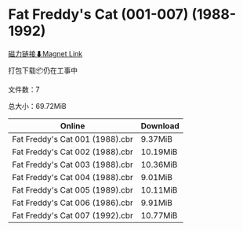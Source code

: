 # Fat Freddy's Cat (001-007) (1988-1992)

[磁力链接⬇Magnet Link](magnet:?xt=urn:btih:6e6f9bc9a6372876e11bf360aea1a7ff974a56ad&dn=Fat%20Freddy%27s%20Cat%20%28001-007%29%20%281988-1992%29)

打包下载📦仍在工事中

文件数：7

总大小：69.72MiB

Online | Download
--- | ---
Fat Freddy's Cat 001 (1988).cbr | 9.37MiB
Fat Freddy's Cat 002 (1988).cbr | 10.19MiB
Fat Freddy's Cat 003 (1988).cbr | 10.36MiB
Fat Freddy's Cat 004 (1988).cbr | 9.01MiB
Fat Freddy's Cat 005 (1989).cbr | 10.11MiB
Fat Freddy's Cat 006 (1986).cbr | 9.91MiB
Fat Freddy's Cat 007 (1992).cbr | 10.77MiB